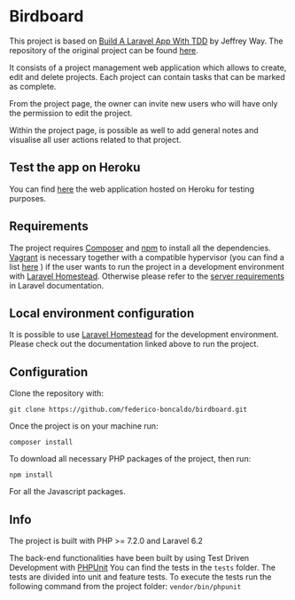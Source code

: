 # Birdboard

This project is based on [Build A Laravel App With TDD](https://laracasts.com/series/build-a-laravel-app-with-tdd) by Jeffrey Way.
The repository of the original project can be found [here](https://github.com/laracasts/birdboard).

It consists of a project management web application which allows to create, edit and delete projects.
Each project can contain tasks that can be marked as complete.

From the project page, the owner can invite new users who will have only the permission to edit the project.

Within the project page, is possible as well to add general notes and visualise all user actions related to that project.

## Test the app on Heroku

You can find [here](http://birdboard-app.herokuapp.com) the web application hosted on Heroku for testing purposes.

## Requirements

The project requires [Composer](https://getcomposer.org/download/) and [npm](https://www.npmjs.com/get-npm) to install all the dependencies.
[Vagrant](https://www.vagrantup.com/downloads.html) is necessary together with a compatible hypervisor (you can find a list [here](https://laravel.com/docs/6.x/homestead#first-steps) ) if the user wants to run the project in a development environment with [Laravel Homestead](https://laravel.com/docs/6.x/homestead).
Otherwise please refer to the [server requirements](https://laravel.com/docs/6.x/installation#server-requirements) in Laravel documentation.

## Local environment configuration

It is possible to use [Laravel Homestead](https://laravel.com/docs/6.x/homestead) for the development environment.
Please check out the documentation linked above to run the project.

## Configuration

Clone the repository with:

`git clone https://github.com/federico-boncaldo/birdboard.git`

Once the project is on your machine run:

`composer install`

To download all necessary PHP packages of the project, then run:

`npm install`

For all the Javascript packages.

## Info

The project is built with PHP >= 7.2.0 and Laravel 6.2

The back-end functionalities have been built by using Test Driven Development with [PHPUnit](https://phpunit.de/documentation.html)
You can find the tests in the `tests` folder. The tests are divided into unit and feature tests.
To execute the tests run the following command from the project folder:
`vendor/bin/phpunit`